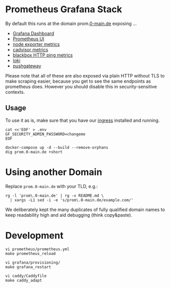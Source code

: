 # Prometheus Grafana Stack
By default this runs at the domain prom.[0-main.de][0-main.de] exposing ...

- [Grafana Dashboard](https://grafana.prom.0-main.de/dashboards)
- [Prometheus UI](https://prometheus.prom.0-main.de/targets)
- [node exporter metrics](https://node.prom.0-main.de/metrics)
- [cadvisor metrics](https://cadvisor.prom.0-main.de/metrics)
- [blackbox HTTP ping
  metrics](https://blackbox.prom.0-main.de/probe?module=http_any&target=https://hukudo.de)
- [loki](https://loki.prom.0-main.de/ready)
- [pushgateway](https://pushgateway.prom.0-main.de/)

[0-main.de]: https://blog.hukudo.de/infra/0-main.html

Please note that all of these are also exposed via plain HTTP without TLS to
make scraping easier, because you get to see the same endpoints as prometheus
does. However you should disable this in security-sensitive contexts.

## Usage
To use it as is, make sure that you have our [ingress][] installed and running.
```
cat <<'EOF' > .env
GF_SECURITY_ADMIN_PASSWORD=changeme
EOF

docker-compose up -d --build --remove-orphans
dig prom.0-main.de +short
```

[ingress]: https://gitlab.com/hukudo/ingress/-/tags/2022-01.0


# Using another Domain
Replace `prom.0-main.de` with your TLD, e.g.:
```
rg -l 'prom\.0-main.de' | rg -v README.md \
  | xargs -L1 sed -i -e 's/prom\.0-main.de/example.com/'
```

We deliberately kept the many duplicates of fully qualified domain names to
keep readability high and aid debugging (think copy&paste).


# Development
```
vi prometheus/prometheus.yml
make prometheus_reload

vi grafana/provisioning/
make grafana_restart

vi caddy/Caddyfile
make caddy_adapt
```
